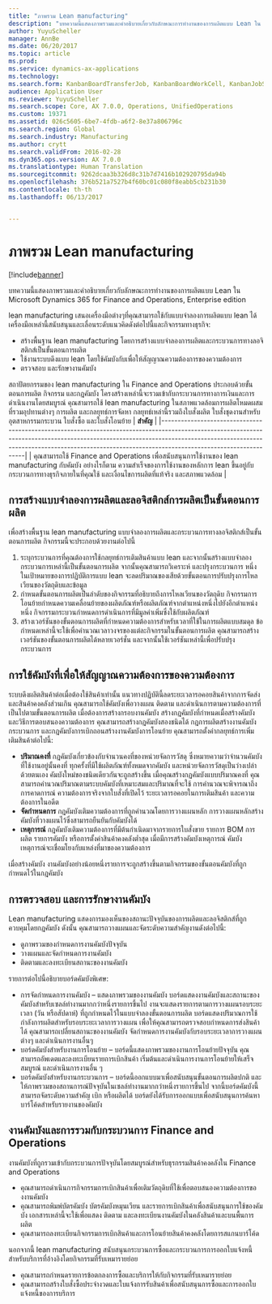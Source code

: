 ```yaml
---
title: "ภาพรวม Lean manufacturing"
description: "บทความนี้แสดงภาพรวมและคำอธิบายเกี่ยวกับลักษณะการทำงานของการผลิตแบบ Lean ใน Dynamics 365 for Finance and Operations"
author: YuyuScheller
manager: AnnBe
ms.date: 06/20/2017
ms.topic: article
ms.prod: 
ms.service: dynamics-ax-applications
ms.technology: 
ms.search.form: KanbanBoardTransferJob, KanbanBoardWorkCell, KanbanJobSchedulingListPage, LeanProductionFlow
audience: Application User
ms.reviewer: YuyuScheller
ms.search.scope: Core, AX 7.0.0, Operations, UnifiedOperations
ms.custom: 19371
ms.assetid: 026c5605-6be7-4fdb-a6f2-8e37a806796c
ms.search.region: Global
ms.search.industry: Manufacturing
ms.author: crytt
ms.search.validFrom: 2016-02-28
ms.dyn365.ops.version: AX 7.0.0
ms.translationtype: Human Translation
ms.sourcegitcommit: 9262dcaa3b326d8c31b7d7416b102920795da94b
ms.openlocfilehash: 376b521a7527b4f60bc01c080f8eabb5cb231b30
ms.contentlocale: th-th
ms.lasthandoff: 06/13/2017


---
```


# <a name="lean-manufacturing-overview"></a>ภาพรวม Lean manufacturing

[!include[banner](../includes/banner.md)]


บทความนี้แสดงภาพรวมและคำอธิบายเกี่ยวกับลักษณะการทำงานของการผลิตแบบ Lean ใน Microsoft Dynamics 365 for Finance and Operations, Enterprise edition

lean manufacturing เสนอเครื่องมือต่างๆที่คุณสามารถใช้กับแบบจำลองการผลิตแบบ lean ได้ เครื่องมือเหล่านี้สนับสนุนและเลื่อนระดับแนวคิดดังต่อไปนี้และกิจกรรมทางธุรกิจ:
-   สร้างพื้นฐาน lean manufacturing โดยการสร้างแบบจำลองการผลิตและกระบวนการทางลอจิสติกส์เป็นขั้นตอนการผลิต
-   ใช้งานระบบดึงแบบ lean โดยใช้คัมบังกับเพื่อให้สัญญาณความต้องการของความต้องการ
-   ตรวจสอบ และรักษางานคัมบัง

สถาปัตยกรรมของ lean manufacturing ใน Finance and Operations ประกอบด้วยขั้นตอนการผลิต กิจกรรม และกฎคัมบัง โครงสร้างเหล่านี้จะรวมเข้ากับกระบวนการทางการเงินและการดำเนินงานโดยสมบูรณ์ คุณสามารถใช้ lean manufacturing ในสภาพแวดล้อมการผลิตโหมดผสมที่รวมอุปทานต่างๆ การผลิต และกลยุทธ์การจัดหา กลยุทธ์เหล่านี้รวมถึงใบสั่งผลิต ใบสั่งชุดงานสำหรับอุตสาหกรรมกระบวน ใบสั่งซื้อ และใบสั่งโอนย้าย
| **สำคัญ**                                                                                                                                                                                                                                                                |
|------------------------------------------------------------------------------------------------------------------------------------------------------------------------------------------------------------------------------------------------------------------------------|
| คุณสามารถใช้ Finance and Operations เพื่อสนับสนุนการใช้งานของ lean manufacturing กับคัมบัง อย่างไรก็ตาม ความสำเร็จของการใช้งานของหลักการ lean ขึ้นอยู่กับกระบวนการทางธุรกิจภายในที่คุณใช้ และเงื่อนไขการผลิตที่แท้จริง และสภาพแวดล้อม |

## <a name="modeling-manufacturing-and-logistics-processes-as-production-flows"></a>การสร้างแบบจำลองการผลิตและลอจิสติกส์การผลิตเป็นขั้นตอนการผลิต
เพื่อสร้างพื้นฐาน lean manufacturing แบบจำลองการผลิตและกระบวนการทางลอจิสติกส์เป็นขั้นตอนการผลิต กิจกรรมนี้จะประกอบด้วยงานต่อไปนี้
1.  ระบุกระบวนการที่คุณต้องการใช้กลยุทธ์การเติมสินค้าแบบ lean และจากนั้นสร้างแบบจำลองกระบวนการเหล่านี้เป็นขั้นตอนการผลิต จากนั้นคุณสามารถวิเคราะห์ และปรุงกระบวนการ หนึ่งในเป้าหมายของการปฏิบัติการแบบ lean จะลดปริมาณของเสียด้วยขั้นตอนการปรับปรุงการไหลเวียนของวัตถุดิบและข้อมูล
2.  กำหนดขั้นตอนการผลิตเป็นลำดับของกิจกรรมที่อธิบายถึงการไหลเวียนของวัตถุดิบ กิจกรรมการโอนย้ายกำหนดความเคลื่อนย้ายของผลิตภัณฑ์หรือผลิตภัณฑ์จากตำแหน่งหนึ่งไปยังอีกตำแหน่งหนึ่ง กิจกรรมกระบวนกำหนดการดำเนินการที่มีมูลค่าเพิ่มซึ่งใช้กับผลิตภัณฑ์
3.  สร้างเวอร์ชันของขั้นตอนการผลิตที่กำหนดความต้องการสำหรับเวลาที่ใช้ในการผลิตแบบสมดุล ข้อกำหนดเหล่านี้จะใช้เพื่อคำนวณเวลาวงจรของแต่ละกิจกรรมในขั้นตอนการผลิต คุณสามารถสร้างเวอร์ชันของขั้นตอนการผลิตได้หลายเวอร์ชั่น และจากนั้นใช้เวอร์ชันเหล่านี้เพื่อปรับปรุงกระบวนการ

## <a name="using-kanbans-to-signal-demand-requirements"></a>การใช้คัมบังที่เพื่อให้สัญญาณความต้องการของความต้องการ
ระบบดึงผลิตสินค้าต่อเมื่อต้องใช้สินค้าเท่านั้น แนวทางปฏิบัตินี้ลดระยะเวลารอคอยสินค้าจากการจัดส่งและสินค้าคงคลังส่วนเกิน คุณสามารถใช้คัมบังเพื่อวางแผน ติดตาม และดำเนินการตามความต้องการที่เป็นไปตามขั้นตอนการผลิต เมื่อต้องการสร้างกรอบงานคัมบัง สร้างกฎคัมบังที่กำหนดเมื่อสร้างคัมบัง และวิธีการตอบสนองความต้องการ คุณสามารถสร้างกฎคัมบังสองชนิดได้ กฎการผลิตสร้างงานคัมบังกระบวนการ และกฎคัมบังการเบิกถอนสร้างงานคัมบังการโอนย้าย คุณสามารถตั้งค่ากลยุทธ์การเพิ่มเติมสินค้าต่อไปนี้:
-   **ปริมาณคงที่** กฎคัมบังเกี่ยวข้องกับจำนวนคงที่ของหน่วยจัดการวัสดุ ซึ่งหมายความว่าจำนวนคัมบังที่ใช้งานอยู่นั้นคงที่ ทุกครั้งที่มีใช้ผลิตภัณฑ์ทั้งหมดจากคัมบัง และหน่วยจัดการวัสดุเป็นว่างเปล่าด้วยตนเอง คัมบังใหม่ของชนิดเดียวกันจะถูกสร้างขึ้น เมื่อคุณสร้างกฏคัมบังแบบปริมาณคงที่ คุณสามารถคำนวณปริมาณตามระบบคัมบังที่เหมาะสมและปริมาณที่จะใช้ การคำนวณจะพิจารณาถึงการคาดการณ์ ความต้องการจริงจากใบสั่งที่เปิดไว้ ระยะเวลารอคอยในการเติมสินค้า และความต้องการในอดีต
-   **จัดกำหนดการ** กฎคัมบังเติมความต้องการที่ถูกคำนวณโดยการวางแผนหลัก การวางแผนหลักสร้างคัมบังที่วางแผนไว้ซึ่งสามารถยืนยันกับคัมบังได้
-   **เหตุการณ์** กฎคัมบังเติมความต้องการที่มีต้นกำเนิดมาจากรายการใบสั่งขาย รายการ BOM การผลิต รายการคัมบัง หรือการตั้งค่าสินค้าคงคลังต่ำสุด เมื่อมีการสร้างคัมบังเหตุการณ์ คัมบังเหตุการณ์จะเชื่อมโยงกับแหล่งที่มาของความต้องการ

เมื่อสร้างคัมบัง งานคัมบังอย่างน้อยหนึ่งรายการจะถูกสร้างขึ้นตามกิจกรรมของขั้นตอนคัมบังที่ถูกกำหนดไว้ในกฎคัมบัง

## <a name="monitoring-and-maintaining-kanban-jobs"></a>การตรวจสอบ และการรักษางานคัมบัง
Lean manufacturing แสดงการมองเห็นของสถานะปัจจุบันของการผลิตและลอจิสติกส์ที่ถูกควบคุมโดยกฎคัมบัง ดังนั้น คุณสามารถวางแผนและจัดระดับความสำคัญงานดังต่อไปนี้:

-   ดูภาพรวมของกำหนดการงานคัมบังปัจจุบัน
-   วางแผนและจัดกำหนดการงานคัมบัง
-   ติดตามและลงทะเบียนสถานะของงานคัมบัง

รายการต่อไปนี้อธิบายบอร์ดคัมบังพิเศษ:
-   การจัดกำหนดการงานคัมบัง – แสดงภาพรวมของงานคัมบัง บอร์ดแสดงงานคัมบังและสถานะของคัมบังสำหรับเซลล์ทำงานมากกว่าหนึ่งรายการขึ้นไป งานจะแสดงรายการตามการวางแผนรอบระยะเวลา (วัน หรือสัปดาห์) ที่ถูกกำหนดไว้ในแบบจำลองขั้นตอนการผลิต บอร์ดแสดงปริมาณการใช้กำลังการผลิตสำหรับรอบระยะเวลาการวางแผน เพื่อให้คุณสามารถตรวจสอบกำหนดการส่งสินค้าได้ คุณสามารถเปลี่ยนสถานะของงานคัมบัง จัดกำหนดการงานคัมบังกับรอบระยะเวลาการวางแผนต่างๆ และดำเนินการงานอื่นๆ
-   บอร์ดคัมบังสำหรับงานการโอนย้าย – บอร์ดนี้แสดงภาพรวมของงานการโอนย้ายปัจจุบัน คุณสามารถอัพเดตและลงทะเบียนรายการเบิกสินค้า เริ่มต้นและดำเนินการงานการโอนย้ายให้เสร็จสมบูรณ์ และดำเนินการงานอื่น ๆ
-   บอร์ดคัมบังสำหรับงานกระบวนการ – บอร์ดนี้ออกแบบมาเพื่อสนับสนุนขั้นตอนการผลิตปกติ และให้ภาพรวมของสถานการณ์ปัจจุบันในเซลล์ทำงานมากกว่าหนึ่งรายการขึ้นไป จากนี้บอร์ดคัมบังนี้สามารถจัดระดับความสำคัญ เบิก หรือผลิตได้ บอร์ดยังได้รับการออกแบบเพื่อสนับสนุนการค้นหาบาร์โค้ดสำหรับรายงานของคัมบัง

## <a name="kanban-jobs-and-integration-with-finance-and-operations-processes"></a>งานคัมบังและการรวมกับกระบวนการ Finance and Operations
งานคัมบังที่ถูกรวมเข้ากับกระบวนการปัจจุบันโดยสมบูรณ์สำหรับธุรกรรมสินค้าคงคลังใน Finance and Operations
-   คุณสามารถดำเนินการกิจกรรมการเบิกสินค้าเพื่อเติมวัตถุดิบที่ใช้เพื่อตอบสนองความต้องการของงานคัมบัง
-   คุณสามารถพิมพ์บัตรคัมบัง บัตรคัมบังหมุนเวียน และรายการเบิกสินค้าเพื่อสนับสนุนการใช้ของคัมบัง เอกสารเหล่านี้จะใช้เพื่อแสดง ติดตาม และลงทะเบียนงานคัมบังในคลังสินค้าและบนพื้นการผลิต
-   คุณสามารถลงทะเบียนกิจกรรมการเบิกสินค้าและการโอนย้ายสินค้าคงคลังโดยการสแกนบาร์โค้ด

นอกจากนี้ lean manufacturing สนับสนุนกระบวนการซื้อและกระบวนการการออกใบแจ้งหนี้สำหรับบริการที่อ้างอิงโดยกิจกรรมที่รับเหมารายย่อย
-   คุณสามารถกำหนดรายการข้อตกลงการซื้อและบริการให้กับกิจกรรมที่รับเหมารายย่อย
-   คุณสามารถสร้างใบสั่งซื้อประจำงวดและใบแจ้งการรับสินค้าเพื่อสนับสนุนการซื้อและการออกใบแจ้งหนี้ของการบริการ






